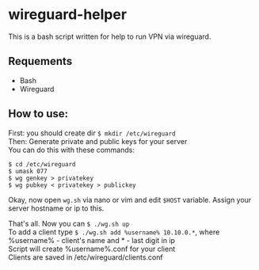 # wireguard-helper

This is a bash script written for help to run VPN via wireguard.

## Requements
* Bash
* Wireguard

## How to use:
First: you should create dir `$ mkdir /etc/wireguard` \
Then: Generate private and public keys for your server \
You can do this with these commands:
```
$ cd /etc/wireguard
$ umask 077
$ wg genkey > privatekey
$ wg pubkey < privatekey > publickey
```

Okay, now open `wg.sh` via nano or vim and edit `$HOST` variable.
Assign your server hostname or ip to this.

That's all. Now you can `$ ./wg.sh up` \
To add a client type `$ ./wg.sh add %username% 10.10.0.*`, where %username% - client's name and * - last digit in ip \
Script will create %username%.conf for your client \
Clients are saved in /etc/wireguard/clients.conf
